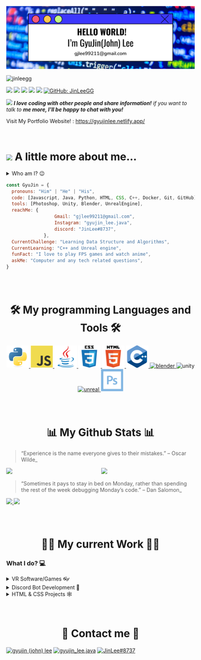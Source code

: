 
<img src="https://github.com/JinLeeGG/JinLeeGG/blob/main/My project.png" />

<p align="left"><img src="https://komarev.com/ghpvc/?username=jinleegg&label=Profile%20views&color=0e75b6&style=flat" alt="jinleegg" /> </p>   

<a href="https://www.instagram.com/gyujin_lee.java/" target="_blank"><img src="https://img.shields.io/badge/-Instagram-red?logo=instagram&logoColor=white&link=https://www.instagram.com/gyujin_lee.java/"/></a>
<a href="mailto:gjlee99211@gmail.com" target="_blank"><img src="https://img.shields.io/badge/Gmail-red?style=flat-square&logo=gmail&logoColor=white&link=mailto:gjlee99211@gmail.com"/></a>
<a href="https://www.facebook.com/profile.php?id=100015853840100" target="_blank"><img src="https://img.shields.io/badge/faceBook-blue?style=flat-square&logo=facebook&logoColor=white&link=https://www.facebook.com/profile.php?id=100015853840100"/></a> 
<a href="https://www.linkedin.com/in/gyujin-lee-9aa707241/" target="_blank"><img src="https://img.shields.io/badge/LinkedIn-blue?style=flat-square&logo=linkedin&logoColor=white&link=https://www.linkedin.com/in/gyujin-lee-9aa707241/"/></a> 
<a href="https://discord.gg/YWRzarbys4" target="_blank"><img src="https://img.shields.io/badge/Discord:CodeLab-purple?style=flat-square&logo=discord&logoColor=white&link=https://discord.gg/YWRzarbys4"/></a> 
[![GitHub: JinLeeGG](https://img.shields.io/github/followers/JinLeeGG?style=social)](https://github.com/JinLeeGG)
  
  
<img src="https://media0.giphy.com/media/7DILedCoTwhFQY6ed6/giphy.gif?cid=ecf05e479sqeiyce6r6irzo0l1w40k15i7twj79smi30oovp&rid=giphy.gif&ct=s" width="60"> <em><b>I love coding with other people and share information!</b> if you want to talk to <b>me more, I'll be happy to chat with you!</b> </em>

Visit My Portfolio Website! : https://gyujinlee.netlify.app/

<br>

<h1 align="left"><img src="https://media1.giphy.com/media/12PXNbcHW8C9Bm/giphy.gif?cid=ecf05e47jyrow51s08g420bjj6yq4skc3b0tjgzihd4pgse6&rid=giphy.gif&ct=s" width="50"> A little more about me...</h1>
  

<details>
  <summary>Who am I? 😉 </summary>
  <pre>
   I am a programmer who loves to make software and games and also playing with it 😁 
   Currently going to Dickinson College and majoring Computer Science and Math.
   I hope to make Virtual Reality software or games in the future!
  </pre>
</details>

```javascript
const GyuJin = {
  pronouns: "Him" | "He" | "His",
  code: [Javascript, Java, Python, HTML, CSS, C++, Docker, Git, GitHub],
  tools: [Photoshop, Unity, Blender, UnrealEngine],
  reachMe: {
                  Gmail: "gjlee99211@gmail.com",
                  Instagram: "gyujin_lee.java",
                  discord: "JinLee#8737",
              },
  CurrentChallenge: "Learning Data Structure and Algorithms",
  CurrentLearning: "C++ and Unreal engine",
  funFact: "I love to play FPS games and watch anime",
  askMe: "Computer and any tech related questions",
}
```

<br>
<br>

<h1 align="center">🛠️ My programming Languages and Tools 🛠️</h1>  
<p align="center"> 
<a href="https://www.python.org" target="_blank" rel="noreferrer"> <img src="https://raw.githubusercontent.com/devicons/devicon/master/icons/python/python-original.svg" alt="python" width="60" height="60"/> </a> <a href="https://developer.mozilla.org/en-US/docs/Web/JavaScript" target="_blank" rel="noreferrer"> <img src="https://raw.githubusercontent.com/devicons/devicon/master/icons/javascript/javascript-original.svg" alt="javascript" width="60" height="60"/> </a> 
<a href="https://www.java.com" target="_blank" rel="noreferrer"> <img src="https://raw.githubusercontent.com/devicons/devicon/master/icons/java/java-original.svg" alt="java" width="60" height="60"/> </a>
<a href="https://www.w3schools.com/css/" target="_blank" rel="noreferrer"> <img src="https://raw.githubusercontent.com/devicons/devicon/master/icons/css3/css3-original-wordmark.svg" alt="css3" width="60" height="60"/> </a> <a href="https://www.w3.org/html/" target="_blank" rel="noreferrer"> <img src="https://raw.githubusercontent.com/devicons/devicon/master/icons/html5/html5-original-wordmark.svg" alt="html5" width="60" height="60"/> </a> 
 <a href="https://www.w3schools.com/cpp/" target="_blank" rel="noreferrer"> <img src="https://raw.githubusercontent.com/devicons/devicon/master/icons/cplusplus/cplusplus-original.svg" alt="cplusplus" width="60" height="60"/> </a>
<a href="https://unity.com/" target="_blank" rel="noreferrer"> <a href="https://www.blender.org/" target="_blank" rel="noreferrer"> 
 <img src="https://download.blender.org/branding/community/blender_community_badge_white.svg" alt="blender" width="60" height="60"/> </a> 
  <img src="https://www.vectorlogo.zone/logos/unity3d/unity3d-icon.svg" alt="unity" width="60" height="60"/> </a> <a href="https://unrealengine.com/" target="_blank" rel="noreferrer"> <img src="https://raw.githubusercontent.com/kenangundogan/fontisto/036b7eca71aab1bef8e6a0518f7329f13ed62f6b/icons/svg/brand/unreal-engine.svg" alt="unreal" width="60" height="60"/> </a> <a href="https://www.photoshop.com/en" target="_blank" rel="noreferrer"> <img src="https://raw.githubusercontent.com/devicons/devicon/master/icons/photoshop/photoshop-line.svg" alt="photoshop" width="60" height="60"/> </a> </p>
 
<br>
<br>

<h1 align="center">📊 My Github Stats 📊</h1>  

> “Experience is the name everyone gives to their mistakes.”
– Oscar Wilde_
<img align='right' src="https://media1.giphy.com/media/pQkgcbJTrvg1B3hJXv/giphy.gif?cid=ecf05e47spt9z3fqtsw54s6rtdi23eyho91gvvoajrz58908&rid=giphy.gif&ct=s" width = 250>
<img src="https://github-readme-stats.vercel.app/api?username=JinLeeGG&&show_icons=true&title_color=ffffff&icon_color=bb2acf&text_color=daf7dc&bg_color=151515">

> “Sometimes it pays to stay in bed on Monday, rather than spending the rest of the week debugging Monday’s code.” – Dan Salomon_
  
<a href="https://github.com/jstrieb/github-stats">
  
![](https://github.com/JinLeeGG/githubstats/blob/master/generated/languages.svg#gh-dark-mode-only)
![](https://github.com/JinLeeGG/githubstats/blob/master/generated/overview.svg#gh-dark-mode-only)

</a>

<br>
<br>



<h1 align="center">🐱‍💻 My current Work 🐱‍💻</h1>  
<h3>What I do? 💻</h3>
<details>
<summary>VR Software/Games 👓 </summary>
<ul>
  <li><a href="https://github.com">N/A</a></li>
  <li><a href="https://github.com">N/A</a></li>
</ul>
</details>
<details>
<summary>Discord Bot Development 📡 </summary>
  <ul>
    <li><a href="https://github.com/JinLeeGG/MadCodersDiscordBot">MadCodersDiscordBot</a></li>
    <li><a href="https://github.com/JinLeeGG/DiscordBotYuiKa">YuikaBot</a></li>
  </ul>
</details>
<details>
<summary>HTML & CSS Projects 🕸️ </summary>
  <ul>
    <li><a href="https://github.com/JinLeeGG/Personal_Portfolio-v1">GyuJin Lee's Portfolio-v1</a></li>
  </ul>
    <ul>
    <li><a href="https://github.com/JinLeeGG/Personal_Portfolio_v2">GyuJin Lee's Portfolio-v2</a></li>
  </ul>
</details>

<br>
<br>

<h1 align="center">📱 Contact me 📱</h1>  
<p align="left">  
<a href="https://www.linkedin.com/in/gyujin-lee-9aa707241/" target="blank"><img align="center" src="https://raw.githubusercontent.com/rahuldkjain/github-profile-readme-generator/master/src/images/icons/Social/linked-in-alt.svg" alt="gyujin (john) lee" height="40" width="50" /></a>  
<a href="https://instagram.com/gyujin_lee.java" target="blank"><img align="center" src="https://raw.githubusercontent.com/rahuldkjain/github-profile-readme-generator/master/src/images/icons/Social/instagram.svg" alt="gyujin_lee.java" height="40" width="50" /></a>  
<a href="https://discord.gg/YWRzarbys4" target="blank"><img align="center" src="https://raw.githubusercontent.com/rahuldkjain/github-profile-readme-generator/master/src/images/icons/Social/discord.svg" alt="JinLee#8737" height="50" width="60" /></a>  

